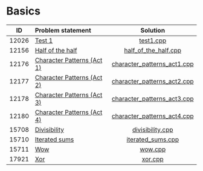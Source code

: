 # Basics

|  ID   |       Problem statement        |            Solution             |
|:-----:|:-------------------------------|:-------------------------------:|
| 12026 | [Test 1][]                     | [test1.cpp][]                   |
| 12156 | [Half of the half][]           | [half_of_the_half.cpp][]        |
| 12176 | [Character Patterns (Act 1)][] | [character_patterns_act1.cpp][] |
| 12177 | [Character Patterns (Act 2)][] | [character_patterns_act2.cpp][] |
| 12178 | [Character Patterns (Act 3)][] | [character_patterns_act3.cpp][] |
| 12180 | [Character Patterns (Act 4)][] | [character_patterns_act4.cpp][] |
| 15708 | [Divisibility][]               | [divisibility.cpp][]            |
| 15710 | [Iterated sums][]              | [iterated_sums.cpp][]           |
| 15711 | [Wow][]                        | [wow.cpp][]                     |
| 17921 | [Xor][]                        | [xor.cpp][]                     |

[Test 1]:                     http://www.spoj.com/problems/TESTINT/
[Half of the half]:           http://www.spoj.com/problems/STRHH/
[Character Patterns (Act 1)]: http://www.spoj.com/problems/CPTTRN1/
[Character Patterns (Act 2)]: http://www.spoj.com/problems/CPTTRN2/
[Character Patterns (Act 3)]: http://www.spoj.com/problems/CPTTRN3/
[Character Patterns (Act 4)]: http://www.spoj.com/problems/CPTTRN4/
[Divisibility]:               http://www.spoj.com/problems/SMPDIV/
[Iterated sums]:              http://www.spoj.com/problems/SMPSUM/
[Wow]:                        http://www.spoj.com/problems/SMPWOW/
[Xor]:                        http://www.spoj.com/problems/BSCXOR/

[test1.cpp]:                   test1.cpp
[half_of_the_half.cpp]:        half_of_the_half.cpp
[character_patterns_act1.cpp]: character_patterns_act1.cpp
[character_patterns_act2.cpp]: character_patterns_act2.cpp
[character_patterns_act3.cpp]: character_patterns_act3.cpp
[character_patterns_act4.cpp]: character_patterns_act4.cpp
[divisibility.cpp]:            divisibility.cpp
[iterated_sums.cpp]:           iterated_sums.cpp
[wow.cpp]:                     wow.cpp
[xor.cpp]:                     xor.cpp
